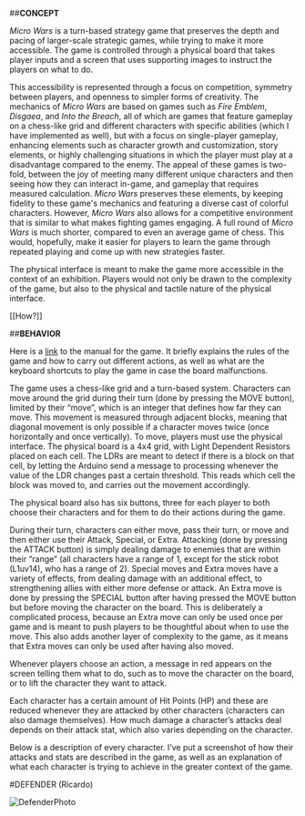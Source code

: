 ##**CONCEPT**

*Micro Wars* is a turn-based strategy game that preserves the depth and pacing of larger-scale strategic games, while trying to make it more accessible. The game is controlled through a physical board that takes player inputs and a screen that uses supporting images to instruct the players on what to do.

This accessibility is represented through a focus on competition, symmetry between players, and openness to simpler forms of creativity. The mechanics of *Micro Wars* are based on games such as *Fire Emblem*, *Disgaea*, and *Into the Breach*, all of which are games that feature gameplay on a chess-like grid and different characters with specific abilities (which I have implemented as well), but with a focus on single-player gameplay, enhancing elements such as character growth and customization, story elements, or highly challenging situations in which the player must play at a disadvantage compared to the enemy. The appeal of these games is two-fold, between the joy of meeting many different unique characters and then seeing how they can interact in-game, and gameplay that requires measured calculation. *Micro Wars* preserves these elements, by keeping fidelity to these game's mechanics and featuring a diverse cast of colorful characters. However, *Micro Wars* also allows for a competitive environment that is similar to what makes fighting games engaging. A full round of *Micro Wars* is much shorter, compared to even an average game of chess. This would, hopefully, make it easier for players to learn the game through repeated playing and come up with new strategies faster. 

The physical interface is meant to make the game more accessible in the context of an exhibition. Players would not only be drawn to the complexity of the game, but also to the physical and tactile nature of the physical interface.

[[How?]]

##**BEHAVIOR**

Here is a [link](https://docs.google.com/document/d/1gmuQoXyX3fguGp9TEuZXX2jHlozByviMlpZIkkNpt-E/edit?usp=sharing) to the manual for the game. It briefly explains the rules of the game and how to carry out different actions, as well as what are the keyboard shortcuts to play the game in case the board malfunctions. 

The game uses a chess-like grid and a turn-based system. Characters can move around the grid during their turn (done by pressing the MOVE button), limited by their “move”, which is an integer that defines how far they can move. This movement is measured through adjacent blocks, meaning that diagonal movement is only possible if a character moves twice (once horizontally and once vertically). To move, players must use the physical interface. The physical board is a 4x4 grid, with Light Dependent Resistors placed on each cell. The LDRs are meant to detect if there is a block on that cell, by letting the Arduino send a message to processing whenever the value of the LDR changes past a certain threshold. This reads which cell the block was moved to, and carries out the movement accordingly.

The physical board also has six buttons, three for each player to both choose their characters and for them to do their actions during the game. 

During their turn, characters can either move, pass their turn, or move and then either use their Attack, Special, or Extra. Attacking (done by pressing the ATTACK button) is simply dealing damage to enemies that are within their “range” (all characters have a range of 1, except for the stick robot (L1uv14), who has a range of 2). Special moves and Extra moves have a variety of effects, from dealing damage with an additional effect, to strengthening allies with either more defense or attack. An Extra move is done by pressing the SPECIAL button after having pressed the MOVE button but before moving the character on the board. This is deliberately a complicated process, because an Extra move can only be used once per game and is meant to push players to be thoughtful about when to use the move. This also adds another layer of complexity to the game, as it means that Extra moves can only be used after having also moved. 

Whenever players choose an action, a message in red appears on the screen telling them what to do, such as to move the character on the board, or to lift the character they want to attack. 

Each character has a certain amount of Hit Points (HP) and these are reduced whenever they are attacked by other characters (characters can also damage themselves). How much damage a character’s attacks deal depends on their attack stat, which also varies depending on the character. 

Below is a description of every character. I’ve put a screenshot of how their attacks and stats are described in the game, as well as an explanation of what each character is trying to achieve in the greater context of the game.

#DEFENDER (Ricardo)

![DefenderPhoto](/Images/Defender.png)


